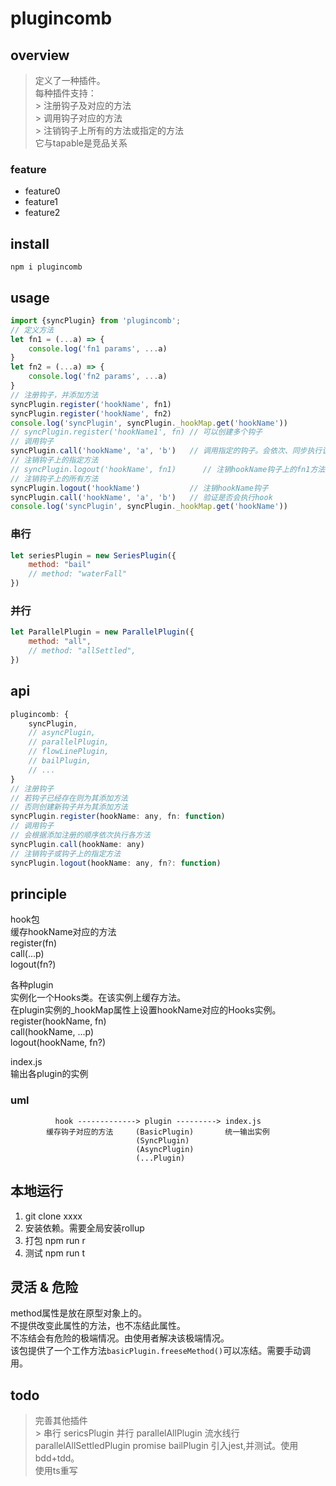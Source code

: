 # plugincomb

## overview
> 定义了一种插件。  
> 每种插件支持：  
    > 注册钩子及对应的方法  
    > 调用钩子对应的方法  
    > 注销钩子上所有的方法或指定的方法  
> 它与tapable是竞品关系  

### feature
- feature0
- feature1
- feature2

## install
`npm i plugincomb`

## usage
```js
import {syncPlugin} from 'plugincomb';
// 定义方法
let fn1 = (...a) => {
    console.log('fn1 params', ...a)
}
let fn2 = (...a) => {
    console.log('fn2 params', ...a)
}
// 注册钩子，并添加方法
syncPlugin.register('hookName', fn1)
syncPlugin.register('hookName', fn2)
console.log('syncPlugin', syncPlugin._hookMap.get('hookName'))
// syncPlugin.register('hookName1', fn) // 可以创建多个钩子
// 调用钩子
syncPlugin.call('hookName', 'a', 'b')   // 调用指定的钩子。会依次、同步执行该钩子上的所有方法。
// 注销钩子上的指定方法
// syncPlugin.logout('hookName', fn1)      // 注销hookName钩子上的fn1方法
// 注销钩子上的所有方法
syncPlugin.logout('hookName')           // 注销hookName钩子
syncPlugin.call('hookName', 'a', 'b')   // 验证是否会执行hook
console.log('syncPlugin', syncPlugin._hookMap.get('hookName'))
```

### 串行
```js
let seriesPlugin = new SeriesPlugin({
    method: "bail"
    // method: "waterFall"
})
```

### 并行
```js
let ParallelPlugin = new ParallelPlugin({
    method: "all",
    // method: "allSettled",
})
```



## api
```js
plugincomb: {
    syncPlugin,
    // asyncPlugin,
    // parallelPlugin,
    // flowLinePlugin,
    // bailPlugin,
    // ...
}
// 注册钩子
// 若钩子已经存在则为其添加方法
// 否则创建新钩子并为其添加方法
syncPlugin.register(hookName: any, fn: function)
// 调用钩子
// 会根据添加注册的顺序依次执行各方法
syncPlugin.call(hookName: any)
// 注销钩子或钩子上的指定方法
syncPlugin.logout(hookName: any, fn?: function)
```

## principle
hook包  
缓存hookName对应的方法  
register(fn)  
call(...p)  
logout(fn?)  

各种plugin  
实例化一个Hooks类。在该实例上缓存方法。  
在plugin实例的_hookMap属性上设置hookName对应的Hooks实例。  
register(hookName, fn)  
call(hookName, ...p)  
logout(hookName, fn?)  

index.js  
输出各plugin的实例

### uml
```
          hook -------------> plugin ---------> index.js
        缓存钩子对应的方法     (BasicPlugin)       统一输出实例
                            (SyncPlugin)
                            (AsyncPlugin)
                            (...Plugin)
```

## 本地运行
1. git clone xxxx  
2. 安装依赖。需要全局安装rollup  
3. 打包 npm run r  
4. 测试 npm run t  
## 灵活 & 危险
method属性是放在原型对象上的。  
不提供改变此属性的方法，也不冻结此属性。  
不冻结会有危险的极端情况。由使用者解决该极端情况。  
该包提供了一个工作方法`basicPlugin.freeseMethod()`可以冻结。需要手动调用。  



## todo
> 完善其他插件  
    > 串行          sericsPlugin
    并行            parallelAllPlugin
    流水线行        parallelAllSettledPlugin
    promise         bailPlugin
> 引入jest,并测试。使用bdd+tdd。  
> 使用ts重写
